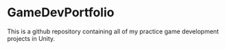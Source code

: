 # GameDevPortfolio

This is a github repository containing all of my practice game development projects in Unity.
